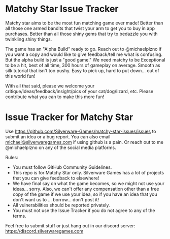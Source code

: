 # Matchy Star Issue Tracker

Matchy star aims to be the most fun matching game ever made! Better than all those one armed bandits that twist your arm to get you to buy in app purchases. Better than all those shiny gems that try to bedazzle you with twinkling shiny things.

The game has an "Alpha Build" ready to go. Reach out to @michaelplzno if you want a copy and would like to give feedback/tell me what is confusing. But the alpha build is just a "good game." We need matchy to be Exceptional to be a hit, best of all time, 300 hours of gameplay on average. Smooth as silk tutorial that isn't too pushy. Easy to pick up, hard to put down... out of this world fun!

With all that said, please we welcome your critique/ideas/feedback/insight/pics of your cat/dog/lizard, etc. Please contribute what you can to make this more fun!

# Issue Tracker for Matchy Star

Use https://github.com/Silverware-Games/matchy-star-issues/issues to submit an idea or a bug report. You can also email michael@silverwaregames.com if using github is a pain. Or reach out to me @michaelplzno on any of the social media platforms.

Rules:

* You must follow GitHub Community Guidelines.
* This repo is for Matchy Star only. Silverware Games has a lot of projects that you can give feedback to elsewhere!
* We have final say on what the game becomes, so we might not use your ideas... sorry. Also, we can't offer any compensation other than a free copy of the game if we use your idea, so if you have an idea that you don't want us to ... borrow... don't post it!
* All vulnerabilities should be reported privately.
* You must not use the Issue Tracker if you do not agree to any of the terms.

Feel free to submit stuff or just hang out in our discord server: https://discord.silverwaregames.com
